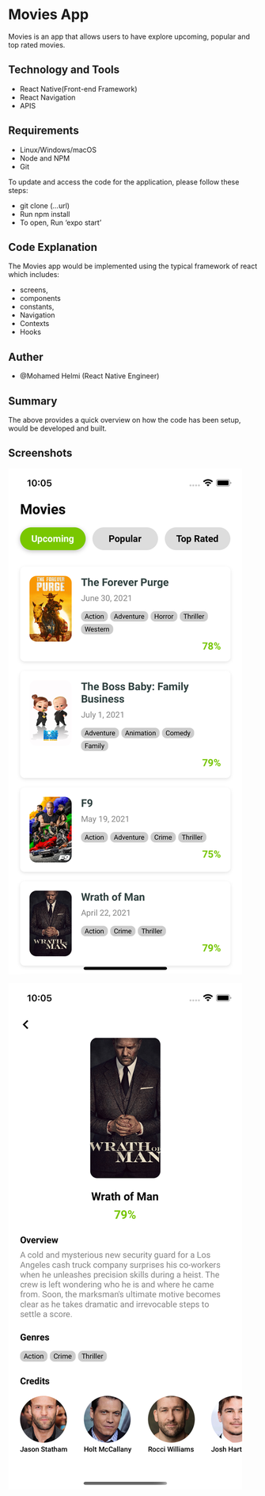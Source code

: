 # Movies App

Movies is an app that allows users to have explore upcoming, popular and top rated movies.

## Technology and Tools

-   React Native(Front-end Framework)
-   React Navigation
-   APIS

## Requirements

-   Linux/Windows/macOS
-   Node and NPM
-   Git

To update and access the code for the application, please follow these steps:

-   git clone (...url)
-   Run npm install
-   To open, Run ‘expo start’

## Code Explanation

The Movies app would be implemented using the typical framework of react which includes:

-   screens,
-   components
-   constants,
-   Navigation
-   Contexts
-   Hooks

## Auther

-   @Mohamed Helmi (React Native Engineer)

## Summary

The above provides a quick overview on how the code has been setup, would be developed and built.

## Screenshots

!["First Screen"](https://github.com/mohamedhelmi70/movies/blob/master/screen1.png?raw=true "Movies")


!["Secound Screen](https://github.com/mohamedhelmi70/movies/blob/master/screen2.png?raw=true "Movie")
